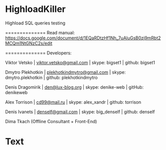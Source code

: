 HighloadKiller
==============
Highload SQL queries testing


==============
Read manual: https://docs.google.com/document/d/1EQaRDtzHf1Nh_7uAluGsB0zj9mRbt2MCQm1NtGNzC2s/edit

==============
Developers:

Viktor Vetsko      | viktor.vetsko@gmail.com     | skype: bigset1           | github: bigset1

Dmytro Plekhotkin  | plekhotkindmytro@gmail.com  | skype: dmytro.plekhotkin | github: plekhotkindmytro

Denis Dragomirik   | den@lux-blog.org            | skype: denike-web        | gitHub: denikeweb

Alex Torrison      | cd99@mail.ru                | skype: alex_xandr        | github: torrison

Denis Ivanets      | denself@gmail.com           | skype: big_denself       | github: denself

Dima Tkach         (Offline Consultant + Front-End)

Text
==============
